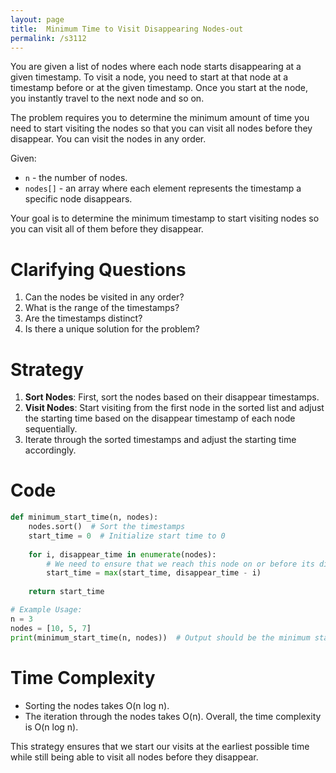 ```yaml
---
layout: page
title:  Minimum Time to Visit Disappearing Nodes-out
permalink: /s3112
---
```


You are given a list of nodes where each node starts disappearing at a given timestamp. To visit a node, you need to start at that node at a timestamp before or at the given timestamp. Once you start at the node, you instantly travel to the next node and so on.

The problem requires you to determine the minimum amount of time you need to start visiting the nodes so that you can visit all nodes before they disappear. You can visit the nodes in any order.

Given:
- `n` - the number of nodes.
- `nodes[]` - an array where each element represents the timestamp a specific node disappears.

Your goal is to determine the minimum timestamp to start visiting nodes so you can visit all of them before they disappear.

# Clarifying Questions
1. Can the nodes be visited in any order?
2. What is the range of the timestamps?
3. Are the timestamps distinct?
4. Is there a unique solution for the problem?

# Strategy
1. **Sort Nodes**: First, sort the nodes based on their disappear timestamps.
2. **Visit Nodes**: Start visiting from the first node in the sorted list and adjust the starting time based on the disappear timestamp of each node sequentially.
3. Iterate through the sorted timestamps and adjust the starting time accordingly.

# Code

```python
def minimum_start_time(n, nodes):
    nodes.sort()  # Sort the timestamps
    start_time = 0  # Initialize start time to 0
    
    for i, disappear_time in enumerate(nodes):
        # We need to ensure that we reach this node on or before its disappear timestamp
        start_time = max(start_time, disappear_time - i)
    
    return start_time

# Example Usage:
n = 3
nodes = [10, 5, 7]
print(minimum_start_time(n, nodes))  # Output should be the minimum start time needed
```

# Time Complexity
- Sorting the nodes takes O(n log n).
- The iteration through the nodes takes O(n).
Overall, the time complexity is O(n log n).

This strategy ensures that we start our visits at the earliest possible time while still being able to visit all nodes before they disappear.